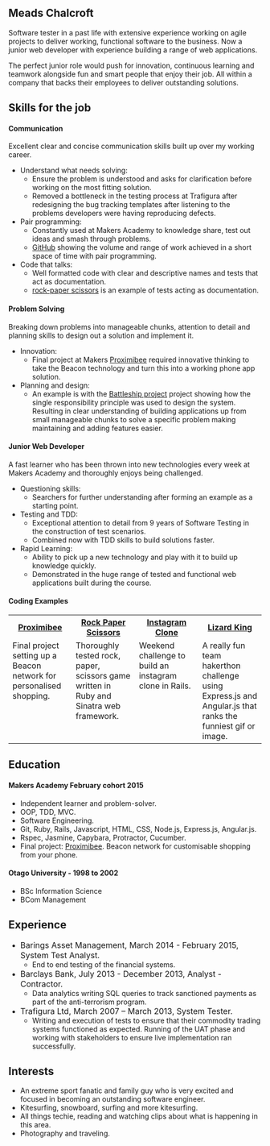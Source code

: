 ## Meads Chalcroft

Software tester in a past life with extensive experience working on agile projects to deliver working, functional software to the business. Now a junior web developer with experience building a range of web applications.

The perfect junior role would push for innovation, continuous learning and teamwork alongside fun and smart people that enjoy their job. All within a company that backs their employees to deliver outstanding solutions.

## Skills for the job

#### Communication

Excellent clear and concise communication skills built up over my working career.

* Understand what needs solving:
  - Ensure the problem is understood and asks for clarification before working on the most fitting solution.
  - Removed a bottleneck in the testing process at Trafigura after redesigning the bug tracking templates after listening to the problems developers were having reproducing defects.
* Pair programming:
  - Constantly used at Makers Academy to knowledge share, test out ideas and smash through problems.
  - [GitHub](https://github.com/meads58) showing the volume and range of work achieved in a short space of time with pair programming.
* Code that talks:
  - Well formatted code with clear and descriptive names and tests that act as documentation.
  - [rock-paper scissors](https://github.com/meads58/rps-challenge/blob/master/features/rock_paper_scissor.feature) is an example of tests acting as documentation.

#### Problem Solving

Breaking down problems into manageable chunks, attention to detail and planning skills to design out a solution and implement it.

* Innovation:
  - Final project at Makers [Proximibee](https://github.com/meads58/proximibee_Admin/blob/master/README.rdoc) required innovative thinking to take the Beacon technology and turn this into a working phone app solution.
* Planning and design:
  - An example is with the [Battleship project](https://github.com/meads58/battleships/tree/master/lib)  project showing how the single responsibility principle was used to design the system. Resulting in clear understanding of building applications up from small manageable chunks to solve a specific problem making maintaining and adding features easier.

#### Junior Web Developer

A fast learner who has been thrown into new technologies every week at Makers Academy and thoroughly enjoys being challenged.

* Questioning skills:
  - Searchers for further understanding after forming an example as a starting point.
* Testing and TDD:
  - Exceptional attention to detail from 9 years of Software Testing in the construction of test scenarios.
  - Combined now with TDD skills to build solutions faster.
* Rapid Learning:
  - Ability to pick up a new technology and play with it to build up knowledge quickly.
  - Demonstrated in the huge range of tested and functional web applications built during the course.

#### Coding Examples

<table>
  <col width=25%>
  <col width=25%>
  <col width=25%>
  <col width=25%>
  <tr>
    <th><a href="https://github.com/meads58/proximibee_Admin">Proximibee</a></th>
    <th><a href="https://github.com/meads58/rps-challenge">Rock Paper Scissors</a></th>
    <th><a href="https://github.com/meads58/instagram-challenge">Instagram Clone</a></th>
    <th><a href="https://github.com/meads58/lizardKing2">Lizard King</a></th>
  </tr>
  <tr>
    <td valign="top">Final project setting up a Beacon network for personalised shopping.</td>
    <td valign="top">Thoroughly tested rock, paper, scissors game written in Ruby and Sinatra web framework.</td>
    <td valign="top">Weekend challenge to build an instagram clone in Rails.</td>
    <td valign="top">A really fun team hakerthon challenge using Express.js and Angular.js that ranks the funniest gif or image.</td>
  </tr>
</table>

## Education

#### Makers Academy February cohort 2015

- Independent learner and problem-solver.
- OOP, TDD, MVC.
- Software Engineering.
- Git, Ruby, Rails, Javascript, HTML, CSS, Node.js, Express.js, Angular.js.
- Rspec, Jasmine, Capybara, Protractor, Cucumber.
- Final project: [Proximibee](https://arcane-citadel-3693.herokuapp.com). Beacon network for customisable shopping from your phone.

#### Otago University - 1998 to 2002
- BSc Information Science
- BCom Management

## Experience
* <font size="3">Barings Asset Management, March 2014 - February 2015, System Test Analyst.</font>
  - End to end testing of the financial systems.
* <font size="3"> Barclays Bank, July 2013 - December 2013, Analyst - Contractor.</font>
  - Data analytics writing SQL queries to track sanctioned payments as part of the anti-terrorism program.
* <font size="3">Trafigura Ltd, March 2007 – March 2013, System Tester.</font>
  - Writing and execution of tests to ensure that their commodity trading systems functioned as expected. Running of the UAT phase and working with stakeholders to ensure live implementation ran successfully.  

## Interests
- An extreme sport fanatic and family guy who is very excited and focused in becoming an outstanding software engineer.
- Kitesurfing, snowboard, surfing and more kitesurfing.
- All things techie, reading and watching clips about what is happening in this area.
- Photography and traveling.
